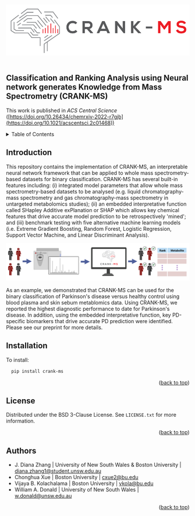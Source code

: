 <!-- Improved compatibility of back to top link: See: https://github.com/othneildrew/Best-README-Template/pull/73 -->
<a name="readme-top"></a>
<!--
*** Thanks for checking out the Best-README-Template. If you have a suggestion
*** that would make this better, please fork the repo and create a pull request
*** or simply open an issue with the tag "enhancement".
*** Don't forget to give the project a star!
*** Thanks again! Now go create something AMAZING! :D
-->



<!-- PROJECT LOGO -->
<div align="center">
  <a href="https://github.com/CRANK-MS/CRANK-MS">
    <img src="logo.png" alt="Logo">
  </a>
  <br />
  <br />
</div>

## Classification and Ranking Analysis using Neural network generates Knowledge from Mass Spectrometry (CRANK-MS)
This work is published in *ACS Central Science* ([https://doi.org/10.26434/chemrxiv-2022-r7gjb](https://doi.org/10.1021/acscentsci.2c01468))

<!-- TABLE OF CONTENTS -->
<details>
  <summary>Table of Contents</summary>
  <ol>
    <li>
      <a href="#Introduction">Introduction</a></li>
      <ul>
      </ul>
    </li>
    <li>
      <a href="#getting-started">Getting Started</a>
      <ul>
        <li><a href="#installation">Installation</a></li>
      </ul>
    </li>
    <li><a href="#license">License</a></li>
    <li><a href="#authors">Authors</a></li>
  </ol>
</details>



<!-- Introduction -->
## Introduction

This repository contains the implementation of CRANK-MS, an interpretable neural network framework that can be applied to whole mass spectrometry-based datasets for binary classification. CRANK-MS has several built-in features including: (i) integrated model parameters that allow whole mass spectrometry-based datasets to be analysed (e.g. liquid chromatography-mass spectrometry and gas chromatography-mass spectrometry in untargeted metabolomics studies); (ii) an embedded interpretative function called SHapley Additive exPlanation or SHAP which allows key chemical features that drive accurate model prediction to be retrospectively 'mined'; and (iii) benchmark testing with five alternative machine learning models (i.e. Extreme Gradient Boosting, Random Forest, Logistic Regression, Support Vector Machine, and Linear Discriminant Analysis). 

<img src="summary.png">

As an example, we demonstrated that CRANK-MS can be used for the binary classification of Parkinson's disease versus healthy control using blood plasma and skin sebum metablomics data. Using CRANK-MS, we reported the highest diagnostic performance to date for Parkinson's disease. In addition, using the embedded interpretative function, key PD-specific biomarkers that drive accurate PD prediction were identified. Please see our preprint for more details.


<!-- GETTING STARTED -->

## Installation
To install:
 ```sh
   pip install crank-ms
   ```


<p align="right">(<a href="#readme-top">back to top</a>)</p>



<!-- LICENSE -->
## License

Distributed under the BSD 3-Clause License. See `LICENSE.txt` for more information.

<p align="right">(<a href="#readme-top">back to top</a>)</p>


<!-- Authors -->
## Authors

* J. Diana Zhang | University of New South Wales & Boston University | diana.zhang1@student.unsw.edu.au
* Chonghua Xue | Boston University | cxue2@bu.edu
* Vijaya B. Kolachalama | Boston University | vkola@bu.edu
* William A. Donald | University of New South Wales | w.donald@unsw.edu.au

<p align="right">(<a href="#readme-top">back to top</a>)</p>



<!-- MARKDOWN LINKS & IMAGES -->
<!-- https://www.markdownguide.org/basic-syntax/#reference-style-links -->
[contributors-shield]: https://img.shields.io/github/contributors/github_username/repo_name.svg?style=for-the-badge
[contributors-url]: https://github.com/github_username/repo_name/graphs/contributors
[forks-shield]: https://img.shields.io/github/forks/github_username/repo_name.svg?style=for-the-badge
[forks-url]: https://github.com/github_username/repo_name/network/members
[stars-shield]: https://img.shields.io/github/stars/github_username/repo_name.svg?style=for-the-badge
[stars-url]: https://github.com/github_username/repo_name/stargazers
[issues-shield]: https://img.shields.io/github/issues/github_username/repo_name.svg?style=for-the-badge
[issues-url]: https://github.com/github_username/repo_name/issues
[license-shield]: https://img.shields.io/github/license/github_username/repo_name.svg?style=for-the-badge
[license-url]: https://github.com/github_username/repo_name/blob/master/LICENSE.txt
[linkedin-shield]: https://img.shields.io/badge/-LinkedIn-black.svg?style=for-the-badge&logo=linkedin&colorB=555
[linkedin-url]: https://linkedin.com/in/linkedin_username
[product-screenshot]: images/screenshot.png
[Next.js]: https://img.shields.io/badge/next.js-000000?style=for-the-badge&logo=nextdotjs&logoColor=white
[Next-url]: https://nextjs.org/
[React.js]: https://img.shields.io/badge/React-20232A?style=for-the-badge&logo=react&logoColor=61DAFB
[React-url]: https://reactjs.org/
[Vue.js]: https://img.shields.io/badge/Vue.js-35495E?style=for-the-badge&logo=vuedotjs&logoColor=4FC08D
[Vue-url]: https://vuejs.org/
[Angular.io]: https://img.shields.io/badge/Angular-DD0031?style=for-the-badge&logo=angular&logoColor=white
[Angular-url]: https://angular.io/
[Svelte.dev]: https://img.shields.io/badge/Svelte-4A4A55?style=for-the-badge&logo=svelte&logoColor=FF3E00
[Svelte-url]: https://svelte.dev/
[Laravel.com]: https://img.shields.io/badge/Laravel-FF2D20?style=for-the-badge&logo=laravel&logoColor=white
[Laravel-url]: https://laravel.com
[Bootstrap.com]: https://img.shields.io/badge/Bootstrap-563D7C?style=for-the-badge&logo=bootstrap&logoColor=white
[Bootstrap-url]: https://getbootstrap.com
[JQuery.com]: https://img.shields.io/badge/jQuery-0769AD?style=for-the-badge&logo=jquery&logoColor=white
[JQuery-url]: https://jquery.com 
